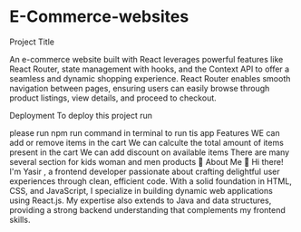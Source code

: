 # E-Commerce-websites
Project Title

An e-commerce website built with React leverages powerful features like React Router, state management with hooks, and the Context API to offer a seamless and dynamic shopping experience. React Router enables smooth navigation between pages, ensuring users can easily browse through product listings, view details, and proceed to checkout.

Deployment
To deploy this project run

 please run npm run command in terminal to run tis app
Features
WE can add or remove items in the cart
We can calculte the total amount of items present in the cart
We can add discount on available items
There are many several section for kids woman and men products
🚀 About Me
👋 Hi there! I'm Yasir , a frontend developer passionate about crafting delightful user experiences through clean, efficient code. With a solid foundation in HTML, CSS, and JavaScript, I specialize in building dynamic web applications using React.js. My expertise also extends to Java and data structures, providing a strong backend understanding that complements my frontend skills.
